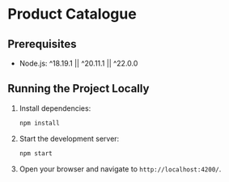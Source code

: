 # Product Catalogue

## Prerequisites

- Node.js: ^18.19.1 || ^20.11.1 || ^22.0.0

## Running the Project Locally

1. Install dependencies:
    ```bash
    npm install
    ```

2. Start the development server:
    ```bash
    npm start
    ```

3. Open your browser and navigate to `http://localhost:4200/`.

